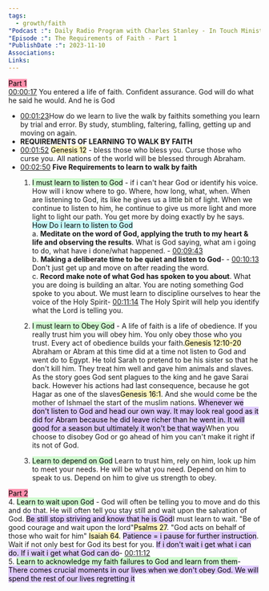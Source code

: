 ```yaml
---
tags:
  - growth/faith
"Podcast :": Daily Radio Program with Charles Stanley - In Touch Ministries
"Episode :": The Requirements of Faith - Part 1
"PublishDate :": 2023-11-10
Associations: 
Links:
---
```

<mark style="background: #FF5582A6;">Part 1</mark>  
[00:00:17](obsidian://podnotes?episodeName=The+Requirements+of+Faith+-+Part+1&url=https%3A%2F%2Fwww.intouch.org%2Flisten%2Fpodcast%2Ftoday-on-radio&time=17.679399) You entered a life of faith. Confident assurance. God will do what he said he would. And he is God  
 - [00:01:23](obsidian://podnotes?episodeName=The+Requirements+of+Faith+-+Part+1&url=https%3A%2F%2Fwww.intouch.org%2Flisten%2Fpodcast%2Ftoday-on-radio&time=83.696354)How do we learn to live the walk by faithits something you learn by trial and error. By study, stumbling, faltering, falling, getting up and moving on again. 
- **REQUIREMENTS OF LEARNING TO WALK BY FAITH**
 - [00:01:52](obsidian://podnotes?episodeName=The+Requirements+of+Faith+-+Part+1&url=https%3A%2F%2Fwww.intouch.org%2Flisten%2Fpodcast%2Ftoday-on-radio&time=112.318701) <mark style="background: #FFF3A3A6;">Genesis 12</mark> - bless those who bless you. Curse those who curse you. All nations of the world will be blessed through Abraham. 
- [00:02:50](obsidian://podnotes?episodeName=The+Requirements+of+Faith+-+Part+1&url=https%3A%2F%2Fwww.intouch.org%2Flisten%2Fpodcast%2Ftoday-on-radio&time=170.470588) **Five Requirements to learn to walk by faith**
	1. <mark style="background: #BBFABBA6;">I must learn to listen to God</mark> - if i can't hear God or identify his voice. How will i know where to go. Where, how long, what, when. When are listening to God, its like he gives us a little bit of light. When we continue to listen to him, he continue to give us more light and more light to light our path. You get more by doing exactly by he says.  
	  <mark style="background: #ABF7F7A6;">How Do i learn to listen to God</mark>  
	  a. **Meditate on the word of God, applying the truth to my heart & life and observing the results**. What is God saying, what am i going to do, what have i done/what happened. - [00:09:43](obsidian://podnotes?episodeName=The+Requirements+of+Faith+-+Part+1&url=https%3A%2F%2Fwww.intouch.org%2Flisten%2Fpodcast%2Ftoday-on-radio&time=583.797632)  
	  b. **Making a deliberate time to be quiet and listen to God**- - [00:10:13](obsidian://podnotes?episodeName=The+Requirements+of+Faith+-+Part+1&url=https%3A%2F%2Fwww.intouch.org%2Flisten%2Fpodcast%2Ftoday-on-radio&time=613.591676) Don't just get up and move on after reading the word.  
	  c. **Record make note of what God has spoken to you about**. What you are doing is building an altar. You are noting something God spoke to you about. We must learn to discipline ourselves to hear the voice of the Holy Spirit- [00:11:14](obsidian://podnotes?episodeName=The+Requirements+of+Faith+-+Part+1&url=https%3A%2F%2Fwww.intouch.org%2Flisten%2Fpodcast%2Ftoday-on-radio&time=674.22051) The Holy Spirit will help you identify what the Lord is telling you. 

	2. <mark style="background: #BBFABBA6;">I must learn to Obey God</mark> - A life of faith is a life of obedience. If you really trust him you will obey him. You only obey those who you trust. Every act of obedience builds your faith.<mark style="background: #FFF3A3A6;">Genesis 12:10-20</mark> Abraham or Abram at this time did at a time not listen to God and went do to Egypt. He told Sarah to pretend to be his sister so that he don't kill him. They treat him well and gave him animals and slaves. As the story goes God sent plagues to the king and he gave Sarai back. However his actions had last consequence, because he got Hagar as one of the slaves<mark style="background: #FFF3A3A6;">Genesis 16:1</mark>. And she would come be the mother of Ishmael the start of the muslim nations. <mark style="background: #D2B3FFA6;">Whenever we don't listen to God and head our own way. It may look real good as it did for Abram because he did leave richer than he went in. It will good for a season but ultimately it won't be that way</mark>When you choose to disobey God or go ahead of him you can't make it right if its not of God. 
	3. <mark style="background: #BBFABBA6;">Learn to depend on God</mark> Learn to trust him, rely on him, look up him to meet your needs. He will be what you need. Depend on him to speak to us. Depend on him to give us strength to obey.  

<mark style="background: #FF5582A6;">Part 2</mark>  
		4. <mark style="background: #BBFABBA6;">Learn to wait upon God</mark> - God will often be telling you to move and do this and do that. He will often tell you stay still and wait upon the salvation of God. <mark style="background: #D2B3FFA6;">Be still stop striving and know that he is God</mark>I must learn to wait. "Be of good courage and wait upon the lord"<mark style="background: #FFF3A3A6;">Psalms 27</mark>. "God acts on behalf of those who wait for him" <mark style="background: #FFF3A3A6;">Isaiah 64</mark>. <mark style="background: #D2B3FFA6;">Patience = i pause for further instruction</mark>. Wait if not only best for God its best for you. <mark style="background: #D2B3FFA6;">If i don't wait i get what i can do. If i wait i get what God can do</mark>- [00:11:12](obsidian://podnotes?episodeName=The+Requirements+of+Faith+-+Part+2&url=https%3A%2F%2Fwww.intouch.org%2Flisten%2Fpodcast%2Ftoday-on-radio&time=672.794678)  
		5. <mark style="background: #BBFABBA6;">Learn to acknowledge my faith failures to God and learn from them</mark>- <mark style="background: #D2B3FFA6;">There comes crucial moments in our lives when we don't obey God. We will spend the rest of our lives regretting it</mark> 
		

		  
	  	

